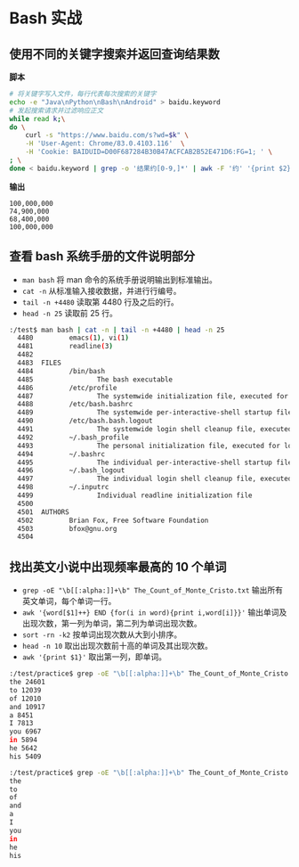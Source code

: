
# Bash 实战

## 使用不同的关键字搜索并返回查询结果数

**脚本**

```bash
# 将关键字写入文件，每行代表每次搜索的关键字
echo -e "Java\nPython\nBash\nAndroid" > baidu.keyword
# 发起搜索请求并过滤响应正文
while read k;\
do \
    curl -s "https://www.baidu.com/s?wd=$k" \
    -H 'User-Agent: Chrome/83.0.4103.116'  \
    -H 'Cookie: BAIDUID=D00F687284B30B47ACFCAB2B52E471D6:FG=1; ' \
; \
done < baidu.keyword | grep -o '结果约[0-9,]*' | awk -F '约' '{print $2}'
```

**输出**

```
100,000,000
74,900,000
68,400,000
100,000,000
```

## 查看 bash 系统手册的文件说明部分

- `man bash` 将 man 命令的系统手册说明输出到标准输出。
- `cat -n` 从标准输入接收数据，并进行行编号。
- `tail -n +4480` 读取第 4480 行及之后的行。
- `head -n 25` 读取前 25 行。

```bash
:/test$ man bash | cat -n | tail -n +4480 | head -n 25
  4480         emacs(1), vi(1)
  4481         readline(3)
  4482
  4483  FILES
  4484         /bin/bash
  4485                The bash executable
  4486         /etc/profile
  4487                The systemwide initialization file, executed for login shells
  4488         /etc/bash.bashrc
  4489                The systemwide per-interactive-shell startup file
  4490         /etc/bash.bash.logout
  4491                The systemwide login shell cleanup file, executed when a login shell exits
  4492         ~/.bash_profile
  4493                The personal initialization file, executed for login shells
  4494         ~/.bashrc
  4495                The individual per-interactive-shell startup file
  4496         ~/.bash_logout
  4497                The individual login shell cleanup file, executed when a login shell exits
  4498         ~/.inputrc
  4499                Individual readline initialization file
  4500
  4501  AUTHORS
  4502         Brian Fox, Free Software Foundation
  4503         bfox@gnu.org
  4504
```

## 找出英文小说中出现频率最高的 10 个单词

- `grep -oE "\b[[:alpha:]]+\b" The_Count_of_Monte_Cristo.txt` 输出所有英文单词，每个单词一行。
- `awk '{word[$1]++} END {for(i in word){print i,word[i]}}'` 输出单词及出现次数，第一列为单词，第二列为单词出现次数。
- `sort -rn -k2` 按单词出现次数从大到小排序。
- `head -n 10` 取出出现次数前十高的单词及其出现次数。
- `awk '{print $1}'` 取出第一列，即单词。

```bash
:/test/practice$ grep -oE "\b[[:alpha:]]+\b" The_Count_of_Monte_Cristo.txt | awk '{word[$1]++} END {for(i in word){print i,word[i]}}' | sort -rn -k2 | head -n 10
the 24601
to 12039
of 12010
and 10917
a 8451
I 7813
you 6967
in 5894
he 5642
his 5409

:/test/practice$ grep -oE "\b[[:alpha:]]+\b" The_Count_of_Monte_Cristo.txt | awk '{word[$1]++} END {for(i in word){print i,word[i]}}' | sort -rn -k2 | head -n 10 | awk '{print $1}'
the
to
of
and
a
I
you
in
he
his
```